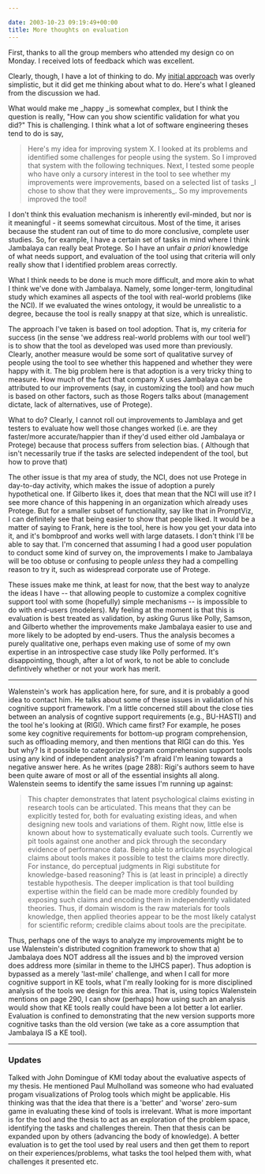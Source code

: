 ```yaml
---

date: 2003-10-23 09:19:49+00:00
title: More thoughts on evaluation
---
```


First, thanks to all the group members who attended my design co on Monday.  I received lots of feedback which was excellent.

Clearly, though, I have a lot of thinking to do.  My [initial approach](node/view/203) was overly simplistic, but it did get me thinking about what to do.  Here's what I gleaned from the discussion we had.

What would make me _happy _is somewhat complex, but I think the question is really, "How can you show scientific validation for what you did?"  This is challenging.  I think what a lot of software engineering theses tend to do is say, 

<blockquote>Here's my idea for improving system X.  I looked at its problems and identified some challenges for people using the system.  So I improved that system with the following techniques.  Next, I tested some people who have only a cursory interest in the tool to see whether my improvements were improvements, based on a selected list of tasks _I chose to show that they were improvements_.  So my improvements improved the tool!</blockquote>

I don't think this evaluation mechanism is inherently evil-minded, but nor is it meaningful - it seems somewhat circuitous.  Most of the time, it arises because the student ran out of time to do more conclusive, complete user studies.  So, for example, I have a certain set of tasks in mind where I think Jambalaya can really beat Protege.  So I have an unfair _a priori_ knowledge of what needs support, and evaluation of the tool using that criteria will only really show that I identified problem areas correctly.



What I think needs to be done is much more difficult, and more akin to what I think we've done with Jambalaya.  Namely, some longer-term, longitudinal study which examines all aspects of the tool with real-world problems (like the NCI).  If we evaluated the wines ontology, it would be unrealistic to a degree, because the tool is really snappy at that size, which is unrealistic. 



The approach I've taken is based on tool adoption.  That is, my criteria for success (in the sense 'we address real-world problems with our tool well') is to show that the tool as developed was used more than previously.  Clearly, another measure would be some sort of qualitative survey of people using the tool to see whether this happened and whether they were happy with it.  The big problem here is that adoption is a very tricky thing to measure.  How much of the fact that company X uses Jambalaya can be attributed to our improvements (say, in customizing the tool) and how much is based on other factors, such as those Rogers talks about (management dictate, lack of alternatives, use of Protege).



What to do?  Clearly, I cannot roll out improvements to Jamblaya and get testers to evaluate how well those changes worked (i.e. are they faster/more accurate/happier than if they'd used either old Jambalaya or Protege) because that process suffers from selection bias.
( Although that isn't necessarily true if the tasks are selected independent of the tool, but how to prove that)



The other issue is that my area of study, the NCI, does not use Protege in day-to-day activity, which makes the issue of adoption a purely hypothetical one.  If Gilberto likes it, does that mean that the NCI will use it?  I see more chance of this happening in an organization which already uses Protege.  But for a smaller subset of functionality, say like that in PromptViz, I can definitely see that being easier to show that people liked.  It would be a matter of saying to Frank, here is the tool, here is how you get your data into it, and it's bombproof and works well with large datasets.  I don't think I'll be able to say that.  I'm concerned that assuming I had a good user population to conduct some kind of survey on, the improvements I make to Jambalaya will be too obtuse or confusing to people _unless_ they had a compelling reason to try it, such as widespread corporate use of Protege.



These issues make me think, at least for now, that the best way to analyze the ideas I have -- that allowing people to customize a complex cognitive support tool with some (hopefully) simple mechanisms -- is impossible to do with end-users (modelers).  My feeling at the moment is that this is evaluation is best treated as validation, by asking Gurus like Polly, Samson, and Gilberto whether the improvements make Jambalaya easier to use and more likely to be adopted by end-users.  Thus the analysis becomes a purely qualitative one, perhaps even making use of some of my own expertise in an introspective case study like Polly performed.  It's disappointing, though, after a lot of work, to not be able to conclude defintively whether or not your work has merit.





* * *


Walenstein's work has application here, for sure, and it is probably a good idea to contact him.  He talks about some of these issues in validation of his cognitive support framework.  I'm a little concerned still about the close ties between an analysis of cogntive support requirements (e.g., BU-HASTI) and the tool he's looking at (RIGI).  Which came first?  For example, he poses some key cognitive requirements for bottom-up program comprehension, such as offloading memory, and then mentions that RIGI can do this.  Yes but why?  Is it possible to categorize program comprehension support tools using any kind of independent analysis?  I'm afraid I'm leaning towards a negative answer here. As he writes (page 288): Rigi's authors seem to have been quite aware of most or all of the essential insights all along.  Walenstein seems to identify the same issues I'm running up against: 

<blockquote>This chapter demonstrates that latent psychological claims existing in research tools can be articulated. This means that they can be explicitly tested for, both for evaluating existing ideas, and when designing new tools and variations of them. Right now, little else is known about how to systematically evaluate such tools. Currently we pit tools against one another and pick through the secondary evidence of performance data. Being able to articulate psychological claims about tools makes it possible to test the claims more directly. For instance, do perceptual judgments in Rigi substitute for knowledge-based reasoning? This is (at least in principle) a directly testable hypothesis. The deeper implication is that tool building expertise within the field can be made more credibly founded by exposing such claims and encoding them in independently validated theories. Thus, if domain wisdom is the raw materials for tools knowledge, then applied theories appear to be the most likely catalyst for scientific reform; credible claims about tools are the precipitate.</blockquote>

Thus, perhaps one of the ways to analyze my improvements might be to use Walenstein's distributed cognition framework to show that a) Jambalaya does NOT address all the issues and b) the improved version does address more (similar in theme to the IJHCS paper).  Thus adoption is bypassed as a merely 'last-mile' challenge, and when I call for more cognitive support in KE tools, what I'm really looking for is more disciplined analysis of the tools we design for this area.  That is, using topics Walenstein mentions on page 290, I can show (perhaps) how using such an analysis would show that KE tools really could have been a lot better a lot earlier.  Evaluation is confined to demonstrating that the new version supports more cognitive tasks than the old version (we take as a core assumption that Jambalaya IS a KE tool).





* * *

### Updates

Talked with John Domingue of KMI today about the evaluative aspects of my thesis.  He mentioned Paul Mulholland was someone who had evaluated progam visualizations of Prolog tools which might be applicable. His thinking was that the idea that there is a 'better' and 'worse' zero-sum game in evaluating these kind of tools is irrelevant.  What is more important is for the tool and the thesis to act as an exploration of the problem space, identifying the tasks and challenges therein.  Then that thesis can be expanded upon by others (advancing the body of knowledge).  A better evaluation is to get the tool used by real users and then get them to report on their experiences/problems, what tasks the tool helped them with, what challenges it presented etc.
